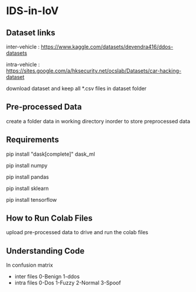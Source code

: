# IDS-in-IoV

## Dataset links

inter-vehicle : https://www.kaggle.com/datasets/devendra416/ddos-datasets

intra-vehicle : https://sites.google.com/a/hksecurity.net/ocslab/Datasets/car-hacking-dataset

download dataset and keep all *.csv files in dataset folder

## Pre-processed Data
create a folder data in working directory inorder to store preprocessed data

## Requirements
pip install "dask[complete]" dask_ml

pip install numpy

pip install pandas

pip install sklearn

pip install tensorflow

## How to Run Colab Files
upload pre-processed data to drive and run the colab files

## Understanding Code
In confusion matrix 
  * inter files 0-Benign 1-ddos 
  * intra files 0-Dos 1-Fuzzy 2-Normal 3-Spoof
